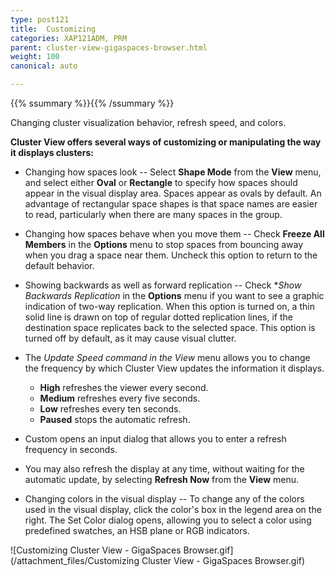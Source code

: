 ```yaml
---
type: post121
title:  Customizing
categories: XAP121ADM, PRM
parent: cluster-view-gigaspaces-browser.html
weight: 100
canonical: auto

---
```


{{% ssummary %}}{{% /ssummary %}}

Changing cluster visualization behavior, refresh speed, and colors.

**Cluster View offers several ways of customizing or manipulating the way it displays clusters:**

- Changing how spaces look -- Select **Shape Mode** from the **View** menu, and select either **Oval** or **Rectangle** to specify how spaces should appear in the visual display area. Spaces appear as ovals by default. An advantage of rectangular space shapes is that space names are easier to read, particularly when there are many spaces in the group.
- Changing how spaces behave when you move them -- Check **Freeze All Members** in the **Options** menu to stop spaces from bouncing away when you drag a space near them. Uncheck this option to return to the default behavior.
- Showing backwards as well as forward replication -- Check **Show Backwards Replication* in the **Options** menu if you want to see a graphic indication of two-way replication. When this option is turned on, a thin solid line is drawn on top of regular dotted replication lines, if the destination space replicates back to the selected space. This option is turned off by default, as it may cause visual clutter.
- The **Update Speed* command in the *View** menu allows you to change the frequency by which Cluster View updates the information it displays.
    - **High** refreshes the viewer every second.
    - **Medium** refreshes every five seconds.
    - **Low** refreshes every ten seconds.
    - **Paused** stops the automatic refresh.

- Custom opens an input dialog that allows you to enter a refresh frequency in seconds.
- You may also refresh the display at any time, without waiting for the automatic update, by selecting **Refresh Now** from the **View** menu.
- Changing colors in the visual display -- To change any of the colors used in the visual display, click the color's box in the legend area on the right. The Set Color dialog opens, allowing you to select a color using predefined swatches, an HSB plane or RGB indicators.

![Customizing Cluster View - GigaSpaces Browser.gif](/attachment_files/Customizing Cluster View - GigaSpaces Browser.gif)
